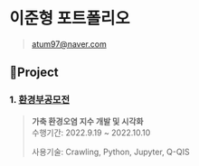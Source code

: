 # 이준형 포트폴리오
> atum97@naver.com
## 📌Project
### 1. [환경부공모전](https://github.com/atum97/Lee.Junhyoung_portfolio/tree/main/%ED%99%98%EA%B2%BD%EC%98%A4%EC%97%BC%20%EC%A7%80%EC%88%98%20%EA%B0%9C%EB%B0%9C)
> **가축 환경오염 지수 개발 및 시각화** \
> 수행기간: 2022.9.19 ~ 2022.10.10
> 
> 사용기술: Crawling, Python, Jupyter, Q-QIS
